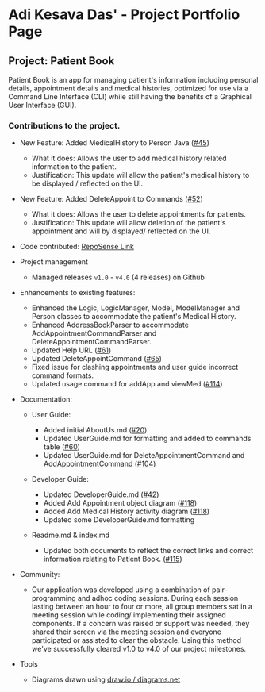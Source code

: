# Adi Kesava Das' - Project Portfolio Page

## Project: Patient Book
Patient Book is an app for managing patient's information including personal details, appointment details and  medical histories, optimized for use via a Command Line Interface (CLI) while still having the benefits of a Graphical User Interface (GUI).

### Contributions to the project.


* New Feature: Added MedicalHistory to Person Java ([#45](https://github.com/AY2021S2-TIC4002-F18-4/tp2/pull/45))
  * What it does: Allows the user to add medical history related information to the patient.
  * Justification: This update will allow the patient's medical history to be displayed / reflected on the UI.


* New Feature: Added DeleteAppoint to Commands ([#52](https://github.com/AY2021S2-TIC4002-F18-4/tp2/pull/52))
  * What it does: Allows the user to delete appointments for patients.
  * Justification: This update will allow deletion of the patient's appointment and will by displayed/ reflected on the UI.
  

* Code contributed: [RepoSense Link](https://nus-tic4002-ay2021s2.github.io/tp-dashboard/?search=&sort=groupTitle&sortWithin=title&timeframe=commit&mergegroup=&groupSelect=groupByRepos&breakdown=true&checkedFileTypes=docs~functional-code~test-code~other&since=&tabOpen=true&tabType=authorship&tabAuthor=adi-kd0021&tabRepo=AY2021S2-TIC4002-F18-4%2Ftp2%5Bmaster%5D&authorshipIsMergeGroup=false&authorshipFileTypes=docs~functional-code~test-code)
 

* Project management
  * Managed releases ```v1.0``` - ```v4.0``` (4 releases) on Github
 

* Enhancements to existing features:
  * Enhanced the Logic, LogicManager, Model, ModelManager and Person classes to accommodate the patient's Medical History.
  * Enhanced AddressBookParser to accommodate AddAppointmentCommandParser and DeleteAppointmentCommandParser.
  * Updated Help URL ([#61](https://github.com/AY2021S2-TIC4002-F18-4/tp2/pull/61))
  * Updated DeleteAppointCommand ([#65](https://github.com/AY2021S2-TIC4002-F18-4/tp2/pull/65))
  * Fixed issue for clashing appointments and user guide incorrect command formats.
  * Updated usage command for addApp and viewMed ([#114](https://github.com/AY2021S2-TIC4002-F18-4/tp2/pull/114))
  

* Documentation:
  * User Guide:
    * Added initial AboutUs.md ([#20](https://github.com/AY2021S2-TIC4002-F18-4/tp2/pull/20))
    * Updated UserGuide.md for formatting and added to commands table ([#60](https://github.com/AY2021S2-TIC4002-F18-4/tp2/pull/60))
    * Updated UserGuide.md for DeleteAppointmentCommand and AddAppointmentCommand ([#104](https://github.com/AY2021S2-TIC4002-F18-4/tp2/pull/104))
  

  * Developer Guide:
    * Updated DeveloperGuide.md ([#42](https://github.com/AY2021S2-TIC4002-F18-4/tp2/pull/42))
    * Added Add Appointment object diagram ([#118](https://github.com/AY2021S2-TIC4002-F18-4/tp2/pull/118))
    * Added Add Medical History activity diagram ([#118](https://github.com/AY2021S2-TIC4002-F18-4/tp2/pull/118))  
    * Updated some DeveloperGuide.md formatting


  * Readme.md & index.md
    * Updated both documents to reflect the correct links and correct information relating to Patient Book.
      ([#115](https://github.com/AY2021S2-TIC4002-F18-4/tp2/pull/115))
    

* Community:
  * Our application was developed using a combination of pair-programming and adhoc coding sessions. During each session lasting between an hour to four or more, all group members sat in a meeting session while coding/ implementing their assigned components. If a concern was raised or support was needed, they shared their screen via the meeting session and everyone participated or assisted to clear the obstacle. Using this method we've successfully cleared v1.0 to v4.0 of our project milestones. 


* Tools
  * Diagrams drawn using [draw.io / diagrams.net](https://app.diagrams.net/ "Diagram with anyone, anywhere")